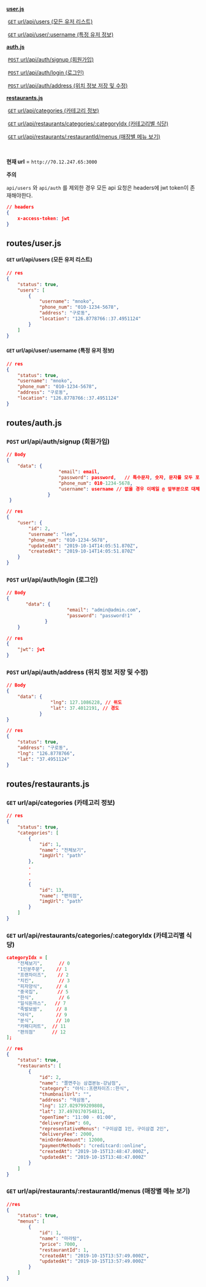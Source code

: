 **[user.js](#routes/user.js)**

​	[`GET` url/api/users (모든 유저 리스트)](###`GET`-url/api/users-(모든-유저-리스트))

​	[`GET` url/api/user/:username (특정 유저 정보)](###`GET`-url/api/user/:username-(특정-유저-정보))

**[auth.js](#routes/auth.js)**

​	[`POST` url/api/auth/signup (회원가입)](###`POST`-url/api/auth/signup-(회원가입))

​	[`POST` url/api/auth/login (로그인)](###`POST`-url/api/auth/login-(로그인))

​	[`POST` url/api/auth/address (위치 정보 저장 및 수정)](###`POST`-url/api/auth/address-(위치-정보-저장-및-수정))

**[restaurants.js](#routes/restaurants.js)**

​	[`GET` url/api/categories (카테고리 정보)](###`GET`-url/api/categories-(카테고리-정보))

​	[`GET` url/api/restaurants/categories/:categoryIdx (카테고리별 식당)](###`GET`-url/api/restaurants/categories/:categoryIdx-(카테고리별-식당))

​	[`GET` url/api/restaurants/:restaurantId/menus (매장별 메뉴 보기)](###`GET`-url/api/restaurants/:restaurantId/menus-(매장별-메뉴-보기))

​	



**현재 url** = `http://70.12.247.65:3000`

**주의**

`api/users` 와 `api/auth` 를 제외한 경우 모든 api 요청은 headers에 jwt token이 존재해야한다.

```json
// headers
{
    x-access-token: jwt
}
```



## routes/user.js

#### `GET` url/api/users (모든 유저 리스트)

```json
// res
{
    "status": true,
    "users": [
        {
            "username": "mnoko",
            "phone_num": "010-1234-5678",
            "address": "구로동",
            "location": "126.8778766::37.4951124"
        }
    ]
}
```



#### `GET` url/api/user/:username (특정 유저 정보)

```json
// res
{
    "status": true,
    "username": "mnoko",
    "phone_num": "010-1234-5678",
    "address": "구로동",
    "location": "126.8778766::37.4951124"
}
```



## routes/auth.js

### `POST` url/api/auth/signup (회원가입)

```json
// Body
{
    "data": {
                   "email": email,
                   "password": password,   // 특수문자, 숫자, 문자를 모두 포함한 8~15자리
                   "phone_num": 010-1234-5678,
                   "username": username // 없을 경우 이메일 @ 앞부분으로 대체
               }
 }   

// res
{
    "user": {
        "id": 2,
        "username": "lee",
        "phone_num": "010-1234-5678",
        "updatedAt": "2019-10-14T14:05:51.870Z",
        "createdAt": "2019-10-14T14:05:51.870Z"
    }
}
```



### `POST` url/api/auth/login (로그인)

```json
// Body
{
       "data": {
                      "email": "admin@admin.com",
                      "password": "password!1"
              }
    }   

// res
{
    "jwt": jwt
}
```



### `POST` url/api/auth/address (위치 정보 저장 및 수정)

```json
// Body
{
    "data": {
                "lng": 127.1086228, // 위도
                "lat": 37.4012191, // 경도
    		}
}

// res
{
    "status": true,
    "address": "구로동",
    "lng": "126.8778766",
    "lat": "37.4951124"
}
```



## routes/restaurants.js

### `GET` url/api/categories (카테고리 정보)

```json
// res
{
    "status": true,
    "categories": [
        {
            "id": 1,
            "name": "전체보기",
            "imgUrl": "path"
        },
        .
        .
        .
        {
            "id": 13,
            "name": "편의점",
            "imgUrl": "path"
        }
    ]
}
```



### `GET` url/api/restaurants/categories/:categoryIdx (카테고리별 식당)

```json
categoryIdx = [
    "전체보기",      // 0
    "1인분주문",    // 1
    "프랜차이즈",    // 2
    "치킨",         // 3
    "피자양식",     // 4
    "중국집",       // 5
    "한식",         // 6
    "일식돈까스",   // 7
    "족발보쌈",     // 8
    "야식",        // 9
    "분식",        // 10
    "카페디저트",  // 11
    "편의점"      // 12
];

// res
{
    "status": true,
    "restaurants": [
        {
            "id": 2,
            "name": "쫄면주는 삼겹본능-강남점",
            "category": "야식::프랜차이즈::한식",
            "thumbnailUrl": "",
            "address": "역삼동",
            "lng": 127.029799209808,
            "lat": 37.4970170754811,
            "openTime": "11:00 - 01:00",
            "deliveryTime": 60,
            "representativeMenus": "구이삼겹 1인, 구이삼겹 2인",
            "deliveryFee": 2000,
            "minOrderAmount": 12000,
            "paymentMethods": "creditcard::online",
            "createdAt": "2019-10-15T13:48:47.000Z",
            "updatedAt": "2019-10-15T13:48:47.000Z"
        }
    ]
}
```



### `GET` url/api/restaurants/:restaurantId/menus (매장별 메뉴 보기)

```json
//res 
{
    "status": true,
    "menus": [
        {
            "id": 1,
            "name": "마라탕",
            "price": 7000,
            "restaurantId": 1,
            "createdAt": "2019-10-15T13:57:49.000Z",
            "updatedAt": "2019-10-15T13:57:49.000Z"
        }
    ]
}
```

